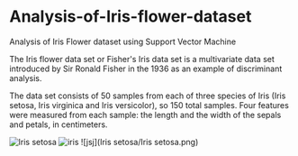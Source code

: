 # Analysis-of-Iris-flower-dataset
Analysis of Iris Flower dataset using Support Vector Machine

The Iris flower data set or Fisher's Iris data set is a multivariate data set introduced by Sir Ronald Fisher in the 1936 as an example of discriminant analysis.

The data set consists of 50 samples from each of three species of Iris (Iris setosa, Iris virginica and Iris versicolor), so 150 total samples. Four features were measured from each sample: the length and the width of the sepals and petals, in centimeters.

![Iris setosa](http://upload.wikimedia.org/wikipedia/commons/5/56/Kosaciec_szczecinkowaty_Iris_setosa.jpg')
![iris](https://raw.githubusercontent.com/adityasurana/Analysis-of-Iris-flower-dataset/branch//to/img.png)
![jsj](Iris setosa/Iris setosa.png)

